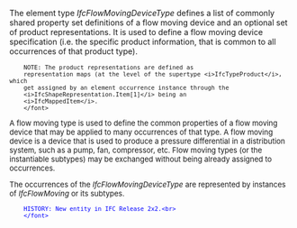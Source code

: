 ﻿The element type _IfcFlowMovingDeviceType_ defines a list of commonly shared property set definitions of a flow moving device and an optional set of product representations. It is used to define a flow moving device specification (i.e. the specific product information, that is common to all occurrences of that product type).

> <font size="-1">
		NOTE: The product representations are defined as
		representation maps (at the level of the supertype <i>IfcTypeProduct</i>, which
		get assigned by an element occurrence instance through the
		<i>IfcShapeRepresentation.Item[1]</i> being an
		<i>IfcMappedItem</i>.
    	</font>

A flow moving type is used to define the common properties of a flow moving device that may be applied to many occurrences of that type. A flow moving device is a device that is used to produce a pressure differential in a distribution system, such as a pump, fan, compressor, etc. Flow moving types (or the instantiable subtypes) may be exchanged without being already assigned to occurrences.

The occurrences of the _IfcFlowMovingDeviceType_ are represented by instances of _IfcFlowMoving_ or its subtypes.

> <font color="#0000ff" size="-1">
    	HISTORY: New entity in IFC Release 2x2.<br>
    	</font>
